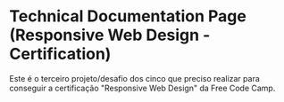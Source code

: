 # Technical Documentation Page (Responsive Web Design - Certification)
Este é o terceiro projeto/desafio dos cinco que preciso realizar para conseguir a certificação "Responsive Web Design" da Free Code Camp. 

